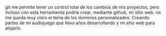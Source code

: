 git me permite tener un control total de los cambios de mis proyectos, pero incluso con esta herramienta podría crear, mediante github, mi sitio web.
no me queda muy claro el tema de los dominios personalizados.
Creando partes de mi audiojuego que llevo años desarrollando y mi sitio web para alojarlo.